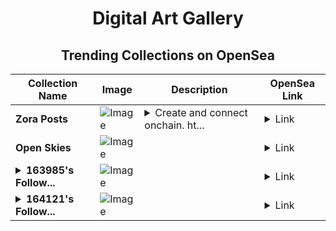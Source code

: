 <div align="center">

# Digital Art Gallery

## Trending Collections on OpenSea

| Collection Name                       | Image                                                                                     | Description                       | OpenSea Link                                                                                          |
|---------------------------------------|-------------------------------------------------------------------------------------------|-----------------------------------|--------------------------------------------------------------------------------------------------------|
| **Zora Posts** | ![Image](https://i.seadn.io/s/raw/files/39d366980003abfc37b58e41d182f089.png?w=500&auto=format?w=200&auto=format) | <details><summary>Create and connect onchain. ht...</summary>Create and connect onchain. https://zora.co</details> | <details><summary>Link</summary>[Zora Posts](https://opensea.io/collection/zora-posts-1184)</details> |
| **Open Skies** | ![Image](https://i.seadn.io/s/raw/files/ef9944cfdca0dbe0042d4f4a2d46028d.jpg?w=500&auto=format?w=200&auto=format) |  | <details><summary>Link</summary>[Open Skies](https://opensea.io/collection/open-skies-1)</details> |
| **<details><summary>163985's Follow...</summary>163985's Follower</details>** | ![Image](https://i.seadn.io/s/raw/files/19f9f090920392cc3650cbdf4361755b.png?w=500&auto=format?w=200&auto=format) |  | <details><summary>Link</summary>[163985's Follower](https://opensea.io/collection/163985-s-follower)</details> |
| **<details><summary>164121's Follow...</summary>164121's Follower</details>** | ![Image](https://i.seadn.io/s/raw/files/19f9f090920392cc3650cbdf4361755b.png?w=500&auto=format?w=200&auto=format) |  | <details><summary>Link</summary>[164121's Follower](https://opensea.io/collection/164121-s-follower)</details> |

</div>
